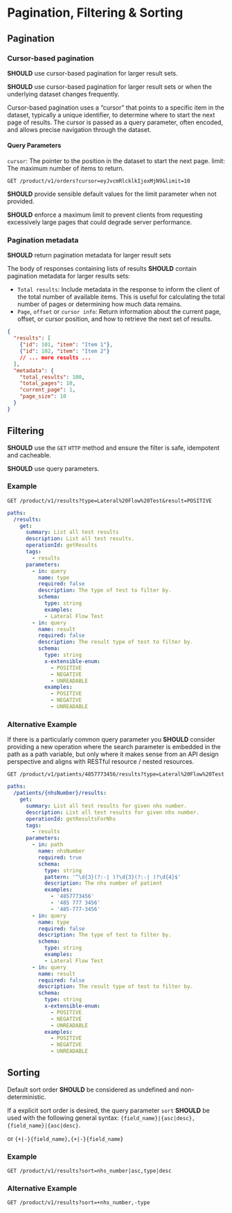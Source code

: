 # Pagination, Filtering & Sorting

## Pagination

### Cursor-based pagination

**SHOULD** use cursor-based pagination for larger result sets.

**SHOULD** use cursor-based pagination for larger result sets or when the underlying dataset changes frequently.

Cursor-based pagination uses a “cursor” that points to a specific item in the dataset, typically a unique identifier, to determine where to start the next page of results. The cursor is passed as a query parameter, often encoded, and allows precise navigation through the dataset.

#### Query Parameters

`cursor`: The pointer to the position in the dataset to start the next page.
limit: The maximum number of items to return.

``` text
GET /product/v1/orders?cursor=eyJvcmRlcklkIjoxMjN9&limit=10
```

**SHOULD** provide sensible default values for the limit parameter when not provided.

**SHOULD** enforce a maximum limit to prevent clients from requesting excessively large pages that could degrade server performance.

### Pagination metadata

**SHOULD** return pagination metadata for larger result sets

The body of responses containing lists of results **SHOULD** contain pagination metadata for larger results sets:

- `Total results`: Include metadata in the response to inform the client of the total number of available items. This is useful for calculating the total number of pages or determining how much data remains.
- `Page`, `offset` or `cursor info`: Return information about the current page, offset, or cursor position, and how to retrieve the next set of results.

``` json
{
  "results": [
    {"id": 101, "item": "Item 1"},
    {"id": 102, "item": "Item 2"}
    // ... more results ...
  ],
  "metadata": {
    "total_results": 100,
    "total_pages": 10,
    "current_page": 1,
    "page_size": 10
  }
}
```

## Filtering

**SHOULD** use the `GET` `HTTP` method and ensure the filter is safe, idempotent and cacheable.

**SHOULD** use query parameters.

### Example

``` text
GET /product/v1/results?type=Lateral%20Flow%20Test&result=POSITIVE
```

``` yaml
paths:
  /results:
    get:
      summary: List all test results
      description: List all test results.
      operationId: getResults
      tags:
        - results
      parameters:
        - in: query
          name: type
          required: false
          description: The type of test to filter by.
          schema:
            type: string
            examples:
            - Lateral Flow Test
        - in: query
          name: result
          required: false
          description: The result type of test to filter by.
          schema:
            type: string
            x-extensible-enum:
              - POSITIVE
              - NEGATIVE
              - UNREADABLE
            examples:
              - POSITIVE
              - NEGATIVE
              - UNREADABLE
```

### Alternative Example

If there is a particularly common query parameter you **SHOULD** consider providing a new operation where the search parameter is embedded in the path as a path variable, but only where it makes sense from an API design perspective and aligns with RESTful resource / nested resources.

``` text
GET /product/v1/patients/4857773456/results?type=Lateral%20Flow%20Test
```

``` yaml
paths:
  /patients/{nhsNumber}/results:
    get:
      summary: List all test results for given nhs number.
      description: List all test results for given nhs number.
      operationId: getResultsForNhs
      tags:
        - results
      parameters:
        - in: path
          name: nhsNumber
          required: true
          schema:
            type: string
            pattern: '^\d{3}(?:-| )?\d{3}(?:-| )?\d{4}$'
            description: The nhs number of patient
            examples:
              - '4857773456'
              - '485 777 3456'
              - '485-777-3456'
        - in: query
          name: type
          required: false
          description: The type of test to filter by.
          schema:
            type: string
            examples:
            - Lateral Flow Test
        - in: query
          name: result
          required: false
          description: The result type of test to filter by.
          schema:
            type: string
            x-extensible-enum:
              - POSITIVE
              - NEGATIVE
              - UNREADABLE
            examples:
              - POSITIVE
              - NEGATIVE
              - UNREADABLE
```

## Sorting

Default sort order **SHOULD** be considered as undefined and non-deterministic.

If a explicit sort order is desired, the query parameter `sort` **SHOULD** be used with the following general syntax: `{field_name}|{asc|desc},{field_name}|{asc|desc}`.

or `{+|-}{field_name},{+|-}{field_name}`

### Example

``` text
GET /product/v1/results?sort=nhs_number|asc,type|desc
```

### Alternative Example

``` text
GET /product/v1/results?sort=+nhs_number,-type
```
